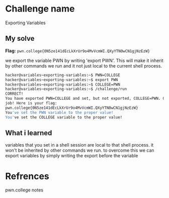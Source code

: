 # Challenge name
Exporting Variables

## My solve
**Flag:** `pwn.college{0N5ze141dEcLkXrUr9o4MvVcmWI.QXyYTN0wCN1gjNzEzW}`

we export the variable PWN by writing 'export PWN'. This will make it inherit by other commands we run and it not just local to the current shell process.

```bash
hacker@variables~exporting-variables:~$ PWN=COLLEGE
hacker@variables~exporting-variables:~$ export PWN
hacker@variables~exporting-variables:~$ COLLEGE=PWN
hacker@variables~exporting-variables:~$ /challenge/run
CORRECT!
You have exported PWN=COLLEGE and set, but not exported, COLLEGE=PWN. Great
job! Here is your flag:
pwn.college{0N5ze141dEcLkXrUr9o4MvVcmWI.QXyYTN0wCN1gjNzEzW}
You've set the PWN variable to the proper value!
You've set the COLLEGE variable to the proper value!
```

## What i learned
variables that you set in a shell session are local to that shell process. it won't be inherited by other commands we run. to overcome this we can export variables by simply writing the export before the variable

# Refrences
pwn.college notes